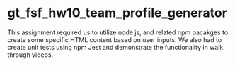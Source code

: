 # gt_fsf_hw10_team_profile_generator
This assignment required us to utilize node js, and related npm pacakges to create some specific HTML content based on user inputs. We also had to create unit tests using npm Jest and demonstrate the functionality in walk through videos.
